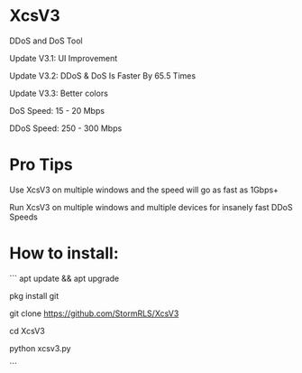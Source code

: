 # XcsV3
DDoS and DoS Tool

Update V3.1: UI Improvement

Update V3.2: DDoS & DoS Is Faster By 65.5 Times

Update V3.3: Better colors

DoS Speed: 15 - 20 Mbps

DDoS Speed: 250 - 300 Mbps

# Pro Tips
Use XcsV3 on multiple windows and the speed will go as fast as 1Gbps+

Run XcsV3 on multiple windows and multiple devices for insanely fast DDoS Speeds

# How to install:
 
 ​```
apt update && apt upgrade

pkg install git

git clone 
https://github.com/StormRLS/XcsV3

cd XcsV3

python xcsv3.py
 
 ​```
